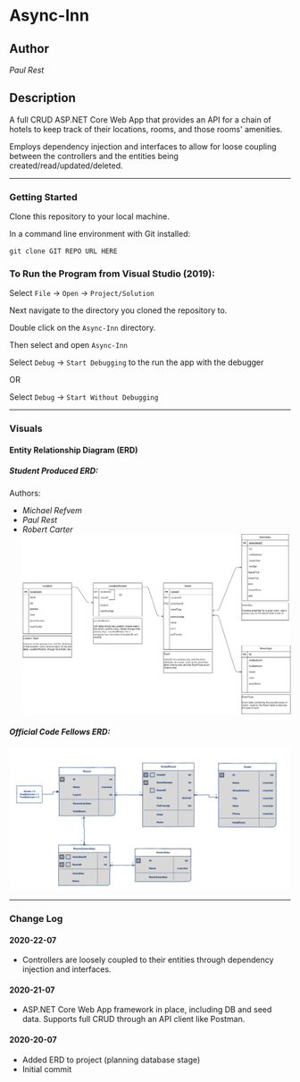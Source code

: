# Async-Inn

## Author
*Paul Rest*

## Description

A full CRUD ASP.NET Core Web App that provides an API for a chain of hotels to keep track of their locations, rooms, and those rooms' amenities.

Employs dependency injection and interfaces to allow for loose coupling between the controllers and the entities being created/read/updated/deleted.

---

### Getting Started
Clone this repository to your local machine.

In a command line environment with Git installed:

```
git clone GIT REPO URL HERE
```

### To Run the Program from Visual Studio (2019):
Select ```File``` -> ```Open``` -> ```Project/Solution```

Next navigate to the directory you cloned the repository to.

Double click on the ```Async-Inn``` directory.

Then select and open ```Async-Inn```

Select ```Debug``` -> ```Start Debugging``` to the run the app with the debugger

OR

Select ```Debug``` -> ```Start Without Debugging```

---

### Visuals

#### Entity Relationship Diagram (ERD)

##### Student Produced ERD:
Authors:
- *Michael Refvem*
- *Paul Rest* 
- *Robert Carter*
![Student ERD](images/Student-ERD.png)

##### Official Code Fellows ERD:
![Code Fellows ERD](images/CodeFellows-ERD.png)

---

### Change Log

#### 2020-22-07

- Controllers are loosely coupled to their entities through dependency injection and interfaces.

#### 2020-21-07

- ASP.NET Core Web App framework in place, including DB and seed data. Supports full CRUD through an API client like Postman.

#### 2020-20-07

- Added ERD to project (planning database stage) 
- Initial commit